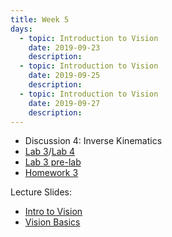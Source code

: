 ```yaml
---
title: Week 5
days:
  - topic: Introduction to Vision
    date: 2019-09-23
    description: 
  - topic: Introduction to Vision
    date: 2019-09-25
    description: 
  - topic: Introduction to Vision
    date: 2019-09-27
    description: 
---
```


- Discussion 4: Inverse Kinematics
- [Lab 3](../assets/labs/lab3/lab3.zip)/[Lab 4](../assets/labs/lab4/lab4.zip)
- [Lab 3 pre-lab](../assets/labs/lab3/lab3prelab.zip)
- [Homework 3](../assets/hw/HW3-fall2019.pdf)

Lecture Slides:
- [Intro to Vision](../assets/lectures/refs/Vision_Intro_MaSKS_Chap1.pdf)
- [Vision Basics](../assets/lectures/refs/Vision_Basics_MaSKS_Chap2.pdf)

